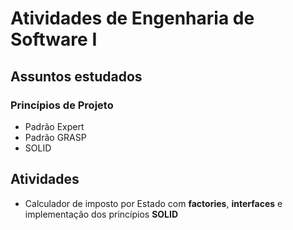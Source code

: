 # Atividades de Engenharia de Software I

## Assuntos estudados

### Princípios de Projeto
- Padrão Expert
- Padrão GRASP
- SOLID

## Atividades
- Calculador de imposto por Estado com **factories**, **interfaces** e implementação dos princípios **SOLID**

